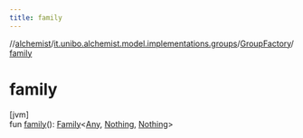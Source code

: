 ```yaml
---
title: family
---
```

//[alchemist](../../../index.html)/[it.unibo.alchemist.model.implementations.groups](../index.html)/[GroupFactory](index.html)/[family](family.html)



# family



[jvm]\
fun [family](family.html)(): [Family](../-family/index.html)<[Any](https://kotlinlang.org/api/latest/jvm/stdlib/kotlin/-any/index.html), [Nothing](https://kotlinlang.org/api/latest/jvm/stdlib/kotlin/-nothing/index.html), [Nothing](https://kotlinlang.org/api/latest/jvm/stdlib/kotlin/-nothing/index.html)>




